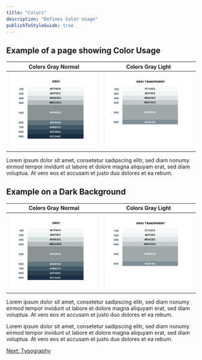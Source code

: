 ```yaml
---
title: "Colors"
description: "Defines Color Usage"
publishToStyleGuide: true
---
```


## Example of a page showing Color Usage

Colors Gray Normal            |  Colors Gray Light
:-------------------------:|:-------------------------:
![Colors Gray](./colors-gray.png)  |  ![Colors Gray Light](./colors-gray-light.png)

Lorem ipsum dolor sit amet, consetetur sadipscing elitr, sed diam nonumy eirmod tempor invidunt ut labore et dolore magna aliquyam erat, sed diam voluptua. At vero eos et accusam et justo duo dolores et ea rebum. 

<ContrastWrapper>

## Example on a Dark Background

Colors Gray Normal            |  Colors Gray Light
:-------------------------:|:-------------------------:
![Colors Gray](./colors-gray.png)  |  ![Colors Gray Light](./colors-gray-light.png)

Lorem ipsum dolor sit amet, consetetur sadipscing elitr, sed diam nonumy eirmod tempor invidunt ut labore et dolore magna aliquyam erat, sed diam voluptua. At vero eos et accusam et justo duo dolores et ea rebum. 

</ContrastWrapper>

Lorem ipsum dolor sit amet, consetetur sadipscing elitr, sed diam nonumy eirmod tempor invidunt ut labore et dolore magna aliquyam erat, sed diam voluptua. At vero eos et accusam et justo duo dolores et ea rebum. 

[Next: Typography](/1-documentation/typography/)

